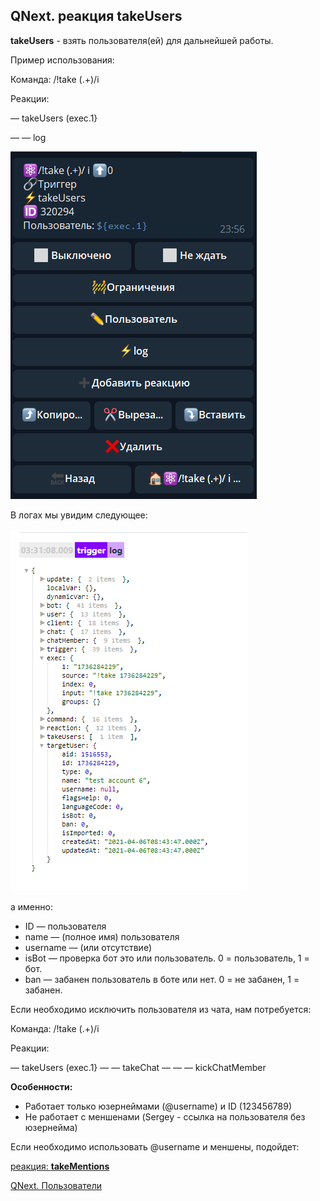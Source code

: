 ## QNext. реакция takeUsers

**takeUsers** - взять пользователя(ей) для дальнейшей работы. 



Пример использования:

Команда: /!take (.+)/i

Реакции:

— takeUsers (exec.1}

— — log

![](./1.png)

В логах мы увидим следующее:


![](./2.png)

а именно: 
* ID — пользователя
* name — (полное имя) пользователя
* username — (или отсутствие)
* isBot — проверка бот это или пользователь. 0 = пользователь, 1 = бот.
* ban — забанен пользователь в боте или нет. 0 = не забанен, 1 = забанен.



Если необходимо исключить пользователя из чата, нам потребуется:

Команда: /!take (.+)/i

Реакции:

— takeUsers (exec.1}
— — takeChat 
— — — kickChatMember





**Особенности:**
* Работает только юзернеймами (@username) и ID (123456789)
* Не работает c меншенами (Sergey - ссылка на пользователя без юзернейма)

Если необходимо использовать @username и меншены, подойдет:

 [реакция:  **takeMentions**](/docs-test/reactions/takementions)



[QNext. Пользователи](/docs-test/admin/users-about)

